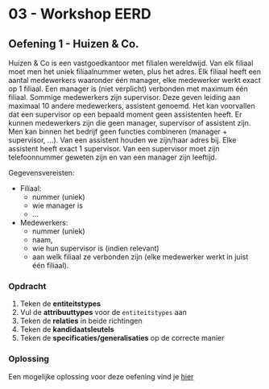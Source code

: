 # 03 - Workshop EERD

## Oefening 1 - Huizen & Co.
Huizen & Co is een vastgoedkantoor met filialen wereldwijd. Van elk filiaal moet men het uniek filiaalnummer weten, plus het adres. Elk filiaal heeft een aantal medewerkers waaronder één manager, elke medewerker werkt exact op 1 filiaal. Een manager is (niet verplicht) verbonden met maximum één filiaal. Sommige medewerkers zijn supervisor. Deze geven leiding aan maximaal 10 andere medewerkers, assistent genoemd.  Het kan voorvallen dat een supervisor op een bepaald moment geen assistenten heeft. Er kunnen medewerkers zijn die geen manager, supervisor of assistent zijn.  Men kan binnen het bedrijf geen functies combineren (manager + supervisor, …). Van een assistent houden we zijn/haar adres bij. Elke assistent heeft exact 1 supervisor. Van een supervisor moet zijn telefoonnummer geweten zijn en van een manager zijn leeftijd. 

Gegevensvereisten:​
- Filiaal: 
    - nummer (uniek)
    - wie manager is​
    - ...
- Medewerkers: 
    - nummer (uniek)
    - naam, 
    - wie hun supervisor is (indien relevant)
    - aan welk filiaal ze verbonden zijn (elke medewerker ​werkt in juist één filiaal).

### Opdracht
1. Teken de **entiteitstypes**
2. Vul de **attribuuttypes** voor de `entiteitstypes` aan
3. Teken de **relaties** in beide richtingen
4. Teken de **kandidaatsleutels**
5. Teken de **specificaties/generalisaties** op de correcte manier

### Oplossing
Een mogelijke oplossing voor deze oefening vind je [hier](../solutions/exercise-1.md)
